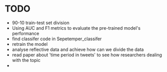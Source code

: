 # TODO
- 90-10 train-test set division
- Using AUC and F1 metrics to evaluate the pre-trained model's performance
- find classifer code in Sepetemper_classifer
- retrain the model
- analyse reflective data and achieve how can we divide the data
- read paper about 'time period in tweets' to see how researchers dealing with the topic
- 


